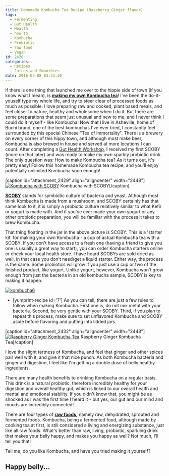 ```yaml
---
title: Homemade Kombucha Tea Recipe (Raspberry Ginger flavor)
tags:
  - Fermenting
  - Gut Health
  - Health
  - how to
  - Kombucha
  - Probiotic
  - raw food
  - Vegan
id: 2426
categories:
  - Recipes
  - Juices and Smoothies
date: 2016-03-08 03:43:30
---
```


If there is one thing that launched me over to the hippie side of town (if you know what I mean), is <span style="text-decoration: underline;">**making my own Kombucha tea**</span>! I've been the do-it-youself type my whole life, and try to steer&nbsp;clear of processed foods as much as possible. I love preparing raw and cooked, plant based meals, and feel closer to nature, healthy and wholesome when I do it. But there are some preparations that seem just unusual and new to me, and I never think I could do it myself - like Kombucha! Now that I live in Asheville, home of Buchi brand, one of the best kombuchas I've ever tried, I constantly feel surrounded by&nbsp;this special Chinese "Tea of Immortality". There is a brewery on every corner of this hippy town, and although most make&nbsp;beer, Kombucha is also brewed in house and served at more locations I can count. After completing a <span style="text-decoration: underline;">Gut Health Workshop</span>, I received my first SCOBY (more on that later) and was ready to make my own sparkly probiotic drink. The only question was: How to make Kombucha tea? As it turns out, it's pretty easy! Follow this homemade Kombucha tea recipe, and you'll enjoy potentially unlimited Kombucha soon enough!

[caption id="attachment_2429" align="aligncenter" width="2448"][![Kombucha with SCOBY](http://girlintheraw.com/wp-content/uploads/2016/03/kombucha7.jpg)](http://girlintheraw.com/wp-content/uploads/2016/03/kombucha7.jpg) Kombucha with SCOBY[/caption]

<span style="text-decoration: underline;">**SCOBY**</span>&nbsp;stands for symbiotic culture of bacteria and yeast. Although most think Kombucha is made from a mushroom, and SCOBY certainly has that same look to it, it is simply a probiotic culture relatively similar to what Kefir or yogurt is made with. And if you've ever made your own yogurt or any other probiotic preparation, you will be familiar with the process it takes to brew Kombucha.&nbsp;

That thing floating in the jar in the above picture is SCOBY. This is a 'starter kit' for making your own Kombucha - a cup of actual Kombucha tea with a SCOBY. If you don't have access to a fresh one (having a friend to give you one is usually a great way to start), you can order Kombucha starters online or check your local health store. I have heard SCOBYs are sold dried as well, in that case you don't need/get a liquid starter. Either way, the process is the same. Some probiotics will grow if you just use a cup or two of the finished product, like yogurt. Unlike yogurt, however, Kombucha won't grow enough from just the bacteria in an old kombucha sample, SCOBY is key to making it happen.&nbsp;

[![kombucha6](http://girlintheraw.com/wp-content/uploads/2016/03/kombucha6.jpg)](http://girlintheraw.com/wp-content/uploads/2016/03/kombucha6.jpg)

*   [yumprint-recipe id='7']
As you can tell, there are just a few rules to follow when making Kombucha. First one is, do not mix metal with your bacteria. Second, be very gentle with your SCOBY. Third, if you plan to repeat this process, make sure to set unflavored Kombucha and SCOBY aside before flavoring and putting into lidded jars.&nbsp;

[caption id="attachment_2432" align="aligncenter" width="2448"][![Raspberry Ginger Kombucha Tea](http://girlintheraw.com/wp-content/uploads/2016/03/kombucha3.jpg)](http://girlintheraw.com/wp-content/uploads/2016/03/kombucha3.jpg) Raspberry Ginger Kombucha Tea[/caption]

I love the slight tartness of Kombucha, and feel that ginger and other spices pair well with it, and give it that nice punch. As both Kombucha bacteria and ginger aid digestion, I feel like I'm getting a double dose of belly healthy ingredients.&nbsp;

There are many health benefits to drinking Kombucha on a regular basis. This drink is a natural probiotic, therefore incredibly healthy for your digestion and overall healthy gut, which is linked to our overall health and mental and emotional stability. If you didn't know that, you might be as shocked as I was the first time I heard it - but yes, our gut and our mind and moods are incredibly connected!

There are four types of <span style="text-decoration: underline;">**raw foods,**</span> namely&nbsp;raw, dehydrated, sprouted and fermented foods. Kombucha, being a fermented food, although made by cooking tea at first, is still considered a living and energizing substance, just like all raw foods. What's better than raw, living, probiotic, sparkling drink that makes your belly happy, and makes you happy as well? Not much, I'll tell you that!

Tell me, do you like Kombucha, and have you tried making it yourself?

## Happy belly...

&nbsp;
